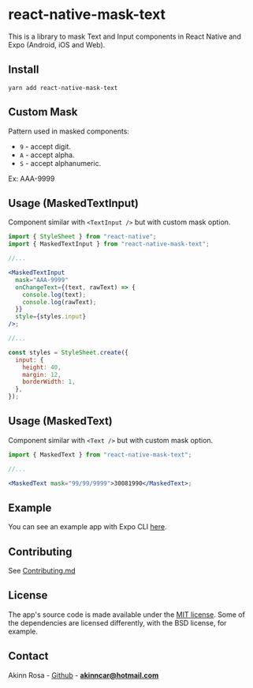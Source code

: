 # react-native-mask-text

This is a library to mask Text and Input components in React Native and Expo (Android, iOS and Web).

## Install

```shell
yarn add react-native-mask-text
```

## Custom Mask

Pattern used in masked components:

- `9` - accept digit.
- `A` - accept alpha.
- `S` - accept alphanumeric.

Ex: AAA-9999

## Usage (MaskedTextInput)

Component similar with `<TextInput />` but with custom mask option.

```jsx
import { StyleSheet } from "react-native";
import { MaskedTextInput } from "react-native-mask-text";

//...

<MaskedTextInput
  mask="AAA-9999"
  onChangeText={(text, rawText) => {
    console.log(text);
    console.log(rawText);
  }}
  style={styles.input}
/>;

//...

const styles = StyleSheet.create({
  input: {
    height: 40,
    margin: 12,
    borderWidth: 1,
  },
});
```

## Usage (MaskedText)

Component similar with `<Text />` but with custom mask option.

```jsx
import { MaskedText } from "react-native-mask-text";

//...

<MaskedText mask="99/99/9999">30081990</MaskedText>;
```

## Example

You can see an example app with Expo CLI [here](example/App.js).

## Contributing

See [Contributing.md](Contributing.md)

## License

The app's source code is made available under the [MIT license](LICENSE). Some of the dependencies are licensed differently, with the BSD license, for example.

## Contact

Akinn Rosa - [Github](https://github.com/akinncar) - **[akinncar@hotmail.com](mailto:akinncar@hotmail.com)**

